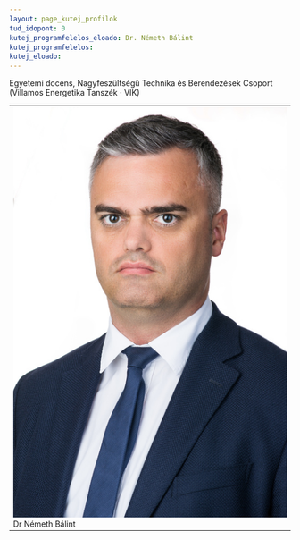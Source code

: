 ```yaml
---
layout: page_kutej_profilok
tud_idopont: 0
kutej_programfelelos_eloado: Dr. Németh Bálint
kutej_programfelelos: 
kutej_eloado:
---
```

Egyetemi docens, Nagyfeszültségű Technika és Berendezések Csoport (Villamos Energetika Tanszék · VIK)




 <table class="picture">
<tr>
<td>

<div class="gallery">
    <img src="images/nemeth_balint.jpg" max-width="250" max-height="200">
  <div class="desc">Dr Németh Bálint</div>
</div>

</td>
</tr>
</table>